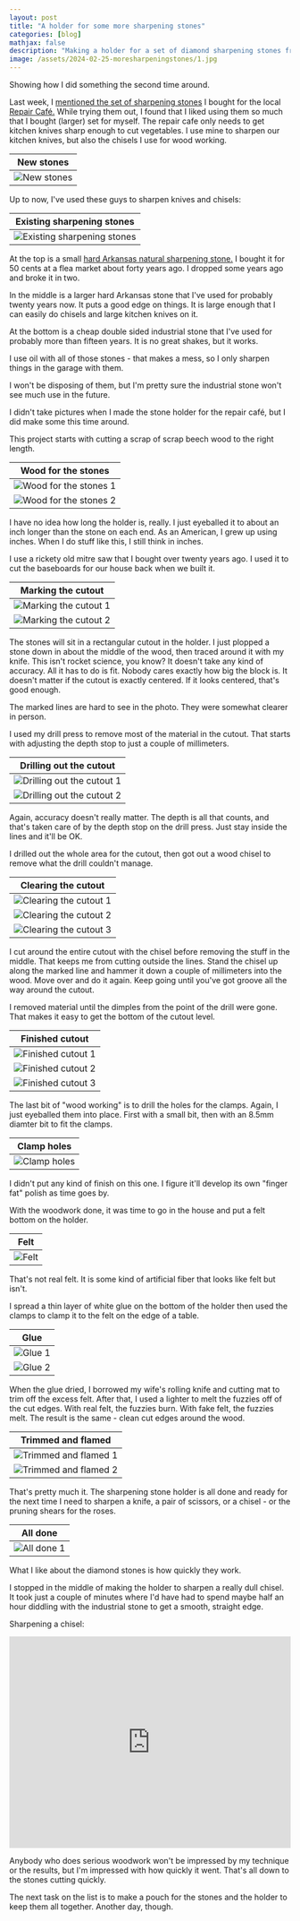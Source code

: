 ```yaml
---
layout: post
title: "A holder for some more sharpening stones"
categories: [blog]
mathjax: false
description: "Making a holder for a set of diamond sharpening stones from a piece of beech wood."
image: /assets/2024-02-25-moresharpeningstones/1.jpg
---
```

Showing how I did something the second time around.

Last week, I [mentioned the set of sharpening stones](sharpeningstones) I bought for the local [Repair Café.](https://www.repaircafe.org/en/)  While trying them out, I found that I liked using them so much that I bought (larger) set for myself.  The repair cafe only needs to get kitchen knives sharp enough to cut vegetables.  I use mine to sharpen our kitchen knives, but also the chisels I use for wood working.

|New stones|
|----------|
|![New stones](/assets/2024-02-25-moresharpeningstones/1.jpg)|

Up to now, I've used these guys to sharpen knives and chisels:

|Existing sharpening stones|
|--------------------------|
|![Existing sharpening stones](/assets/2024-02-25-moresharpeningstones/2.jpg)|

At the top is a small [hard Arkansas natural sharpening stone.](https://en.wikipedia.org/wiki/Novaculite)  I bought it for 50 cents at a flea market about forty years ago.  I dropped some years ago and broke it in two.

In the middle is a larger hard Arkansas stone that I've used for probably twenty years now.  It puts a good edge on things.  It is large enough that I can easily do chisels and large kitchen knives on it.

At the bottom is a cheap double sided industrial stone that I've used for probably more than fifteen years.  It is no great shakes, but it works.

I use oil with all of those stones - that makes a mess, so I only sharpen things in the garage with them.

I won't be disposing of them, but I'm pretty sure the industrial stone won't see much use in the future.

I didn't take pictures when I made the stone holder for the repair café, but I did make some this time around.

This project starts with cutting a scrap of scrap beech wood to the right length.

|Wood for the stones|
|-------------------|
|![Wood for the stones 1](/assets/2024-02-25-moresharpeningstones/3.jpg)|
|![Wood for the stones 2](/assets/2024-02-25-moresharpeningstones/4.jpg)|

I have no idea how long the holder is, really.  I just eyeballed it to about an inch longer than the stone on each end.  As an American, I grew up using inches.  When I do stuff like this, I still think in inches.

I use a rickety old mitre saw that I bought over twenty years ago.  I used it to cut the baseboards for our house back when we built it.

|Marking the cutout|
|------------|
|![Marking the cutout 1](/assets/2024-02-25-moresharpeningstones/5.jpg)|
|![Marking the cutout 2](/assets/2024-02-25-moresharpeningstones/6.jpg)|

The stones will sit in a rectangular cutout in the holder.  I just plopped a stone down in about the middle of the wood, then traced around it with  my knife.  This isn't rocket science, you know?  It doesn't take any kind of accuracy.  All it has to do is fit.  Nobody cares exactly how big the block is.  It doesn't matter if the cutout is exactly centered.  If it looks centered, that's good enough.

The marked lines are hard to see in the photo.  They were somewhat clearer in person.

I used my drill press to remove most of the material in the cutout.  That starts with adjusting the depth stop to just a couple of millimeters.

|Drilling out the cutout|
|-----------------------|
|![Drilling out the cutout 1](/assets/2024-02-25-moresharpeningstones/7.jpg)|
|![Drilling out the cutout 2](/assets/2024-02-25-moresharpeningstones/8.jpg)|

Again, accuracy doesn't really matter.  The depth is all that counts, and that's taken care of by the depth stop on the drill press.  Just stay inside the lines and it'll be OK.  

I drilled out the whole area for the cutout, then got out a wood chisel to remove what the drill couldn't manage.

|Clearing the cutout|
|-----------------------|
|![Clearing the cutout 1](/assets/2024-02-25-moresharpeningstones/9.jpg)|
|![Clearing the cutout 2](/assets/2024-02-25-moresharpeningstones/10.jpg)|
|![Clearing the cutout 3](/assets/2024-02-25-moresharpeningstones/11.jpg)|

I cut around the entire cutout with the chisel before removing the stuff in the middle.  That keeps me from cutting outside the lines.  Stand the chisel up along the marked line and hammer it down a couple of millimeters into the wood.  Move over and do it again.  Keep going until you've got groove all the way around the cutout.

I removed material until the dimples from the point of the drill were gone.  That makes it easy to get the bottom of the cutout level.

|Finished cutout|
|---------------|
|![Finished cutout 1](/assets/2024-02-25-moresharpeningstones/12A.jpg)|
|![Finished cutout 2](/assets/2024-02-25-moresharpeningstones/12B.jpg)|
|![Finished cutout 3](/assets/2024-02-25-moresharpeningstones/12C.jpg)|

The last bit of "wood working" is to drill the holes for the clamps.  Again, I just eyeballed them into place.  First with a small bit, then with an 8.5mm diamter bit to fit the clamps.

|Clamp holes|
|-----------|
|![Clamp holes](/assets/2024-02-25-moresharpeningstones/13.jpg)|

I didn't put any kind of finish on this one.  I figure it'll develop its own "finger fat" polish as time goes by.

With the woodwork done, it was time to go in the house and put a felt bottom on the holder.

|Felt|
|----|
|![Felt](/assets/2024-02-25-moresharpeningstones/14.jpg)|

That's not real felt.  It is some kind of artificial fiber that looks like felt but isn't.

I spread a thin layer of white glue on the bottom of the holder then used the clamps to clamp it to the felt on the edge of a table.

|Glue|
|----|
|![Glue 1](/assets/2024-02-25-moresharpeningstones/15.jpg)|
|![Glue 2](/assets/2024-02-25-moresharpeningstones/16.jpg)|

When the glue dried, I borrowed my wife's rolling knife and cutting mat to trim off the excess felt.  After that, I used a lighter to melt the fuzzies off of the cut edges.  With real felt, the fuzzies burn.  With fake felt, the fuzzies melt.  The result is the same - clean cut edges around the wood.

|Trimmed and flamed|
|------------------|
|![Trimmed and flamed 1](/assets/2024-02-25-moresharpeningstones/17.jpg)|
|![Trimmed and flamed 2](/assets/2024-02-25-moresharpeningstones/18.jpg)|

That's pretty much it.  The sharpening stone holder is all done and ready for the next time I need to sharpen a knife, a pair of scissors, or a chisel - or the pruning shears for the roses.

|All done|
|--------|
|![All done 1](/assets/2024-02-25-moresharpeningstones/19.jpg)|

What I like about the diamond stones is how quickly they work.

I stopped in the middle of making the holder to sharpen a really dull chisel.  It took just a couple of minutes where I'd have had to spend maybe half an hour diddling with the industrial stone to get a smooth, straight edge.

Sharpening a chisel:

<div style="padding:75% 0 0 0;position:relative;"><iframe src="https://player.vimeo.com/video/916467432?badge=0&amp;autopause=0&amp;player_id=0&amp;app_id=58479" frameborder="0" allow="autoplay; fullscreen; picture-in-picture" style="position:absolute;top:0;left:0;width:100%;height:100%;" title="Sharpening stone tryout"></iframe></div><script src="https://player.vimeo.com/api/player.js"></script>

Anybody who does serious woodwork won't be impressed by my technique or the results, but I'm impressed with how quickly it went.  That's all down to the stones cutting quickly.

The next task on the list is to make a pouch for the stones and the holder to keep them all together.  Another day, though.

